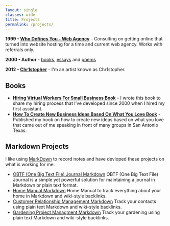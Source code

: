 ```yaml
---
layout: single
classes: wide
title: Projects
permalink: /projects/
---
```

**1999 - [Who Defines You - Web Agency](/whodefinesyou)** - Consulting on getting online that turned into website hosting for a time and current web agency. Works with referrals only.

**2000 - Author** - [books](/books/), [essays](/categories/#essays) and [poems](/categories/#poems)

**2012 - [Chr1stopher](/chr1stopher)** - I'm an artist known as Chr1stopher.

## Books
- **[Hiring Virtual Workers For Small Business Book](/hiring)** - I wrote this book to share my hiring process that I’ve developed since 2000 when I hired my first assistant.
- **[How To Create New Business Ideas Based On What You Love Book](/business-ideas)** - Published my book on how to create new ideas based on what you love that came out of me speaking in front of many groups in San Antonio Texas.

## Markdown Projects
I like using [MarkDown](https://en.wikipedia.org/wiki/Markdown) to record notes and have devloped these projects on what is working for me.

- [OBTF (One Big Text File) Journal Markdown](/obtf)
OBTF (One Big Text File) Journal is a simple yet powerful solution for maintaining a journal in Markdown or plain text format.
- [Home Manual Markdown](/home-manual)
Home Manual to track everything about your home in Markdown and wiki-style backlinks.
- [Customer Relationship Management Markdown](/crm)
Track your contacts using plain text Markdown and wiki-style backlinks.
- [Gardening Project Managment Markdown](/gardening)
Track your gardening using plain text Markdown and wiki-style backlinks.